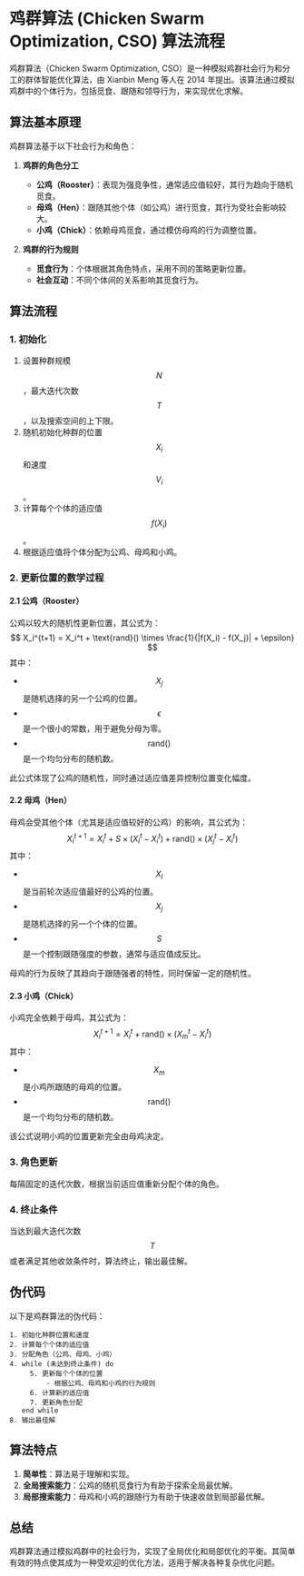 # 鸡群算法 (Chicken Swarm Optimization, CSO) 算法流程

鸡群算法（Chicken Swarm Optimization, CSO）是一种模拟鸡群社会行为和分工的群体智能优化算法，由 Xianbin Meng 等人在 2014 年提出。该算法通过模拟鸡群中的个体行为，包括觅食、跟随和领导行为，来实现优化求解。

## 算法基本原理

鸡群算法基于以下社会行为和角色：

1. **鸡群的角色分工**
   - **公鸡（Rooster）**：表现为强竞争性，通常适应值较好，其行为趋向于随机觅食。
   - **母鸡（Hen）**：跟随其他个体（如公鸡）进行觅食，其行为受社会影响较大。
   - **小鸡（Chick）**：依赖母鸡觅食，通过模仿母鸡的行为调整位置。

2. **鸡群的行为规则**
   - **觅食行为**：个体根据其角色特点，采用不同的策略更新位置。
   - **社会互动**：不同个体间的关系影响其觅食行为。

## 算法流程

### 1. 初始化

1. 设置种群规模 $$N$$，最大迭代次数 $$T$$，以及搜索空间的上下限。
2. 随机初始化种群的位置 $$X_i$$ 和速度 $$V_i$$。
3. 计算每个个体的适应值 $$f(X_i)$$。
4. 根据适应值将个体分配为公鸡、母鸡和小鸡。

### 2. 更新位置的数学过程

#### 2.1 公鸡（Rooster）
公鸡以较大的随机性更新位置，其公式为：
$$
X_i^{t+1} = X_i^t + \text{rand}() \times \frac{1}{|f(X_i) - f(X_j)| + \epsilon}
$$
其中：
- $$X_j$$ 是随机选择的另一个公鸡的位置。
- $$\epsilon$$ 是一个很小的常数，用于避免分母为零。
- $$\text{rand}()$$ 是一个均匀分布的随机数。

此公式体现了公鸡的随机性，同时通过适应值差异控制位置变化幅度。

#### 2.2 母鸡（Hen）
母鸡会受其他个体（尤其是适应值较好的公鸡）的影响，其公式为：
$$
X_i^{t+1} = X_i^t + S \times (X_l^t - X_i^t) + \text{rand}() \times (X_j^t - X_i^t)
$$
其中：
- $$X_l$$ 是当前轮次适应值最好的公鸡的位置。
- $$X_j$$ 是随机选择的另一个个体的位置。
- $$S$$ 是一个控制跟随强度的参数，通常与适应值成反比。

母鸡的行为反映了其趋向于跟随强者的特性，同时保留一定的随机性。

#### 2.3 小鸡（Chick）
小鸡完全依赖于母鸡，其公式为：
$$
X_i^{t+1} = X_i^t + \text{rand}() \times (X_m^t - X_i^t)
$$
其中：
- $$X_m$$ 是小鸡所跟随的母鸡的位置。
- $$\text{rand}()$$ 是一个均匀分布的随机数。

该公式说明小鸡的位置更新完全由母鸡决定。

### 3. 角色更新
每隔固定的迭代次数，根据当前适应值重新分配个体的角色。

### 4. 终止条件
当达到最大迭代次数 $$T$$ 或者满足其他收敛条件时，算法终止，输出最佳解。

## 伪代码
以下是鸡群算法的伪代码：

```plaintext
1. 初始化种群位置和速度
2. 计算每个个体的适应值
3. 分配角色（公鸡、母鸡、小鸡）
4. while (未达到终止条件) do
     5. 更新每个个体的位置
         - 根据公鸡、母鸡和小鸡的行为规则
     6. 计算新的适应值
     7. 更新角色分配
   end while
8. 输出最佳解
```

## 算法特点

1. **简单性**：算法易于理解和实现。
2. **全局搜索能力**：公鸡的随机觅食行为有助于探索全局最优解。
3. **局部搜索能力**：母鸡和小鸡的跟随行为有助于快速收敛到局部最优解。

## 总结

鸡群算法通过模拟鸡群中的社会行为，实现了全局优化和局部优化的平衡。其简单有效的特点使其成为一种受欢迎的优化方法，适用于解决各种复杂优化问题。
